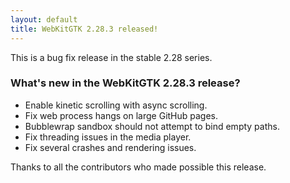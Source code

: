 ```yaml
---
layout: default
title: WebKitGTK 2.28.3 released!
---
```


This is a bug fix release in the stable 2.28 series.

### What's new in the WebKitGTK 2.28.3 release?

 - Enable kinetic scrolling with async scrolling.
 - Fix web process hangs on large GitHub pages.
 - Bubblewrap sandbox should not attempt to bind empty paths.
 - Fix threading issues in the media player.
 - Fix several crashes and rendering issues.

Thanks to all the contributors who made possible this release.
